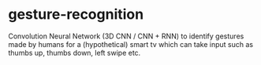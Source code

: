 # gesture-recognition
Convolution Neural Network (3D CNN / CNN + RNN) to identify gestures made by humans for a (hypothetical) smart tv which can take input such as thumbs up, thumbs down, left swipe etc.
